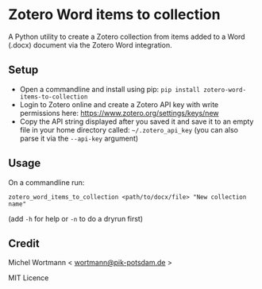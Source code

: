 # Zotero Word items to collection

A Python utility to create a Zotero collection from items added to a Word (.docx) document via the Zotero Word integration.

## Setup
- Open a commandline and install using pip: `pip install zotero-word-items-to-collection`
- Login to Zotero online and create a Zotero API key with write permissions here: https://www.zotero.org/settings/keys/new
- Copy the API string displayed after you saved it and save it to an empty file in your home directory called: `~/.zotero_api_key` (you can also parse it via the `--api-key` argument)

## Usage
On a commandline run:
```
zotero_word_items_to_collection <path/to/docx/file> "New collection name"
```
(add `-h` for help or `-n` to do a dryrun first)

## Credit
Michel Wortmann < wortmann@pik-potsdam.de >

MIT Licence